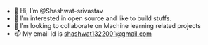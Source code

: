- 👋 Hi, I’m @Shashwat-srivastav
- 👀 I’m interested in open source and like to build stuffs.
- 💞️ I’m looking to collaborate on Machine learning  related projects
- 📫 My email id is shashwat1322001@gmail.com


<!---
Shashwat-srivastav/Shashwat-srivastav is a ✨ special ✨ repository because its `README.md` (this file) appears on your GitHub profile.
You can click the Preview link to take a look at your changes.
--->
